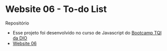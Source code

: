 # Website 06 - To-do List

Repositório
- Esse projeto foi desenvolvido no curso de Javascript do [Bootcamp TQI da DIO](https://www.dio.me/bootcamp/tqi-fullstack-developer)
- [Website 06](https://clumsy-petite-advantage.glitch.me/)